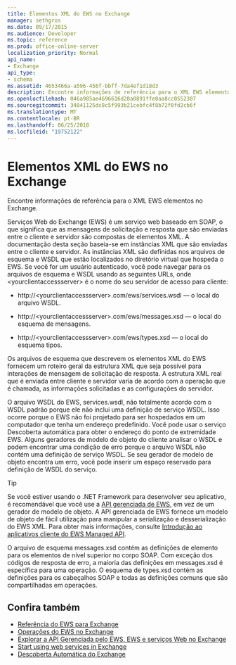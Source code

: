 ```yaml
---
title: Elementos XML do EWS no Exchange
manager: sethgros
ms.date: 09/17/2015
ms.audience: Developer
ms.topic: reference
ms.prod: office-online-server
localization_priority: Normal
api_name:
- Exchange
api_type:
- schema
ms.assetid: 4653466a-a596-456f-bbff-7da4ef1d18d3
description: Encontre informações de referência para o XML EWS elementos no Exchange.
ms.openlocfilehash: 046a985ae4696616d28a0891ffe0aa8cc0552307
ms.sourcegitcommit: 34041125dc8c5f993b21cebfc4f8b72f0fd2cb6f
ms.translationtype: MT
ms.contentlocale: pt-BR
ms.lasthandoff: 06/25/2018
ms.locfileid: "19752122"
---
```

# <a name="ews-xml-elements-in-exchange"></a>Elementos XML do EWS no Exchange

Encontre informações de referência para o XML EWS elementos no Exchange.
  
Serviços Web do Exchange (EWS) é um serviço web baseado em SOAP, o que significa que as mensagens de solicitação e resposta que são enviadas entre o cliente e servidor são compostas de elementos XML. A documentação desta seção baseia-se em instâncias XML que são enviadas entre o cliente e servidor. As instâncias XML são definidas nos arquivos de esquema e WSDL que estão localizados no diretório virtual que hospeda o EWS. Se você for um usuário autenticado, você pode navegar para os arquivos de esquema e WSDL usando as seguintes URLs, onde \<yourclientaccessserver\> é o nome do seu servidor de acesso para cliente:
  
- http://\<yourclientaccessserver\>.com/ews/services.wsdl — o local do arquivo WSDL.
    
- http://\<yourclientaccessserver\>.com/ews/messages.xsd — o local do esquema de mensagens.
    
- http://\<yourclientaccessserver\>.com/ews/types.xsd — o local do esquema tipos.
    
Os arquivos de esquema que descrevem os elementos XML do EWS fornecem um roteiro geral da estrutura XML que seja possível para interações de mensagem de solicitação de resposta. A estrutura XML real que é enviada entre cliente e servidor varia de acordo com a operação que é chamada, as informações solicitadas e as configurações do servidor.
  
O arquivo WSDL do EWS, services.wsdl, não totalmente acordo com o WSDL padrão porque ele não inclui uma definição de serviço WSDL. Isso ocorre porque o EWS não foi projetado para ser hospedados em um computador que tenha um endereço predefinido. Você pode usar o serviço Descoberta automática para obter o endereço do ponto de extremidade EWS. Alguns geradores de modelo de objeto do cliente analisar o WSDL e podem encontrar uma condição de erro porque o arquivo WSDL não contém uma definição de serviço WSDL. Se seu gerador de modelo de objeto encontra um erro, você pode inserir um espaço reservado para definição de WSDL do serviço.
  
> [!TIP]
> Se você estiver usando o .NET Framework para desenvolver seu aplicativo, é recomendável que você use a [API gerenciada de EWS](http://aka.ms/ews-managed-api-readme), em vez de um gerador de modelo de objeto. A API gerenciada de EWS fornece um modelo de objeto de fácil utilização para manipular a serialização e desserialização do EWS XML. Para obter mais informações, consulte [Introdução ao aplicativos cliente do EWS Managed API](http://msdn.microsoft.com/library/c2267733-6f4f-49e5-9614-1e4a24c3af1a%28Office.15%29.aspx). 
  
O arquivo de esquema messages.xsd contém as definições de elemento para os elementos de nível superior no corpo SOAP. Com exceção dos códigos de resposta de erro, a maioria das definições em messages.xsd é específica para uma operação. O esquema de types.xsd contém as definições para os cabeçalhos SOAP e todas as definições comuns que são compartilhadas em operações.
  
## <a name="see-also"></a>Confira também

- [Referência do EWS para Exchange](ews-reference-for-exchange.md)
- [Operações do EWS no Exchange](ews-operations-in-exchange.md)
- [Explorar a API Gerenciada pelo EWS, EWS e serviços Web no Exchange](../exchange-web-services/explore-the-ews-managed-api-ews-and-web-services-in-exchange.md)
- [Start using web services in Exchange](../exchange-web-services/start-using-web-services-in-exchange.md)
- [Descoberta Automática do Exchange](../exchange-web-services/autodiscover-for-exchange.md)
    

